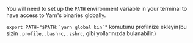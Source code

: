 You will need to set up the `PATH` environment variable in your terminal to have access to Yarn's binaries globally.

``export PATH="$PATH:`yarn global bin`"`` komutunu profilnize ekleyin(bu sizin `.profile`, `.bashrc`, `.zshrc`, gibi yollarınızda bulanabilir.)